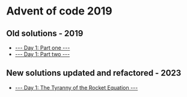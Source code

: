 # Advent of code 2019

## Old solutions - 2019

* [--- Day 1: Part one ---](https://github.com/facufrau/adventofcode2019/blob/master/aoc1-1.py)
* [--- Day 1: Part two ---](https://github.com/facufrau/adventofcode2019/blob/master/aoc1-2.py)

## New solutions updated and refactored - 2023

* [--- Day 1: The Tyranny of the Rocket Equation ---](https://github.com/facufrau/adventofcode2019/blob/master/day01.py)